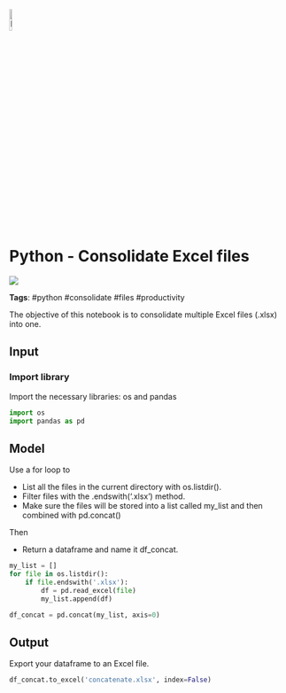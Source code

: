 <img width="10%" alt="Naas" src="https://landen.imgix.net/jtci2pxwjczr/assets/5ice39g4.png?w=160"/>

# Python - Consolidate Excel files
<a href="https://app.naas.ai/user-redirect/naas/downloader?url=https://raw.githubusercontent.com/jupyter-naas/awesome-notebooks/master/Python/Python_Consolidate_Excel_files.ipynb" target="_parent"><img src="https://naasai-public.s3.eu-west-3.amazonaws.com/open_in_naas.svg"/></a>

**Tags**: #python #consolidate #files #productivity

The objective of this notebook is to consolidate multiple Excel files (.xlsx) into one. 

## Input 

### Import library
Import the necessary libraries: os and pandas 


```python
import os
import pandas as pd
```

## Model
Use a for loop to 
- List all the files in the current directory with os.listdir().
- Filter files with the .endswith(‘.xlsx’) method.
- Make sure the files will be stored into a list called my_list and then combined with pd.concat()

Then
- Return a dataframe and name it df_concat. 


```python
my_list = []
for file in os.listdir():
    if file.endswith('.xlsx'):
        df = pd.read_excel(file)
        my_list.append(df)

df_concat = pd.concat(my_list, axis=0)
```

## Output
Export your dataframe to an Excel file.


```python
df_concat.to_excel('concatenate.xlsx', index=False)
```
